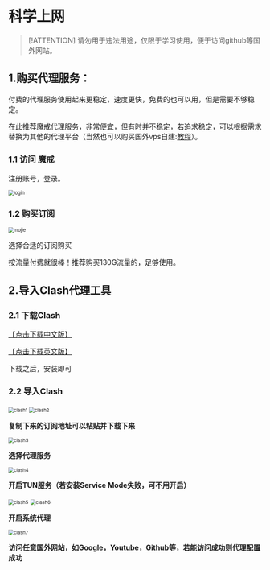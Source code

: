 # 科学上网

> [!ATTENTION]
> 请勿用于违法用途，仅限于学习使用，便于访问github等国外网站。

## 1.购买代理服务：

付费的代理服务使用起来更稳定，速度更快，免费的也可以用，但是需要不够稳定。

在此推荐魔戒代理服务，非常便宜，但有时并不稳定，若追求稳定，可以根据需求替换为其他的代理平台（当然也可以购买国外vps自建:[教程](https://jiasupanda.com/vultr-trojan)）。

### 1.1 访问 [魔戒](https://www.mojie.cyou/) 

注册账号，登录。

<img src="../assets/login.png" alt="login" style="zoom: 67%;" />

### 1.2 购买订阅

<img src="../assets/mojie.png" alt="mojie" style="zoom:67%;" />

选择合适的订阅购买

按流量付费就很棒！推荐购买130G流量的，足够使用。

## 2.导入Clash代理工具

### 2.1 下载Clash

[【点击下载中文版】](https://ghproxy.com/https://github.com/ender-zhao/Clash-for-Windows_Chinese/releases/download/CFW-V0.20.9_CN/Clash.for.Windows.Setup.0.20.9.exe)

[【点击下载英文版】](https://ghproxy.com/https://github.com/Fndroid/clash_for_windows_pkg/releases/download/0.20.9/Clash.for.Windows.Setup.0.20.9.exe)

下载之后，安装即可

### 2.2 导入Clash

<img src="../assets/clash1.png" alt="clash1" style="zoom:67%;" />

<img src="../assets/clash2.png" alt="clash2" style="zoom:67%;" />

**复制下来的订阅地址可以粘贴并下载下来**

<img src="../assets/clash3.png" alt="clash3" style="zoom:67%;" />

**选择代理服务**

<img src="../assets/clash4.png" alt="clash4" style="zoom:67%;" />

**开启TUN服务（若安装Service Mode失败，可不用开启）**

<img src="../assets/clash5.png" alt="clash5" style="zoom:67%;" />

<img src="../assets/clash6.png" alt="clash6" style="zoom:67%;" />

**开启系统代理**

<img src="../assets/clash7.png" alt="clash7" style="zoom:67%;" />



**访问任意国外网站，如[Google](https://www.google.com/)，[Youtube](https://www.youtube.com/)，[Github](https://github.com/)等，若能访问成功则代理配置成功**

